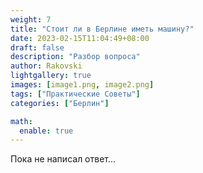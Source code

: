 ```yaml
---
weight: 7
title: "Стоит ли в Берлине иметь машину?"
date: 2023-02-15T11:04:49+08:00
draft: false
description: "Разбор вопроса"
author: Rakovski
lightgallery: true
images: [image1.png, image2.png]
tags: ["Практические Советы"]
categories: ["Берлин"]

math:
  enable: true
---
```

Пока не написал ответ...